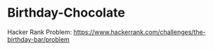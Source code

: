 # Birthday-Chocolate
Hacker Rank Problem: https://www.hackerrank.com/challenges/the-birthday-bar/problem
